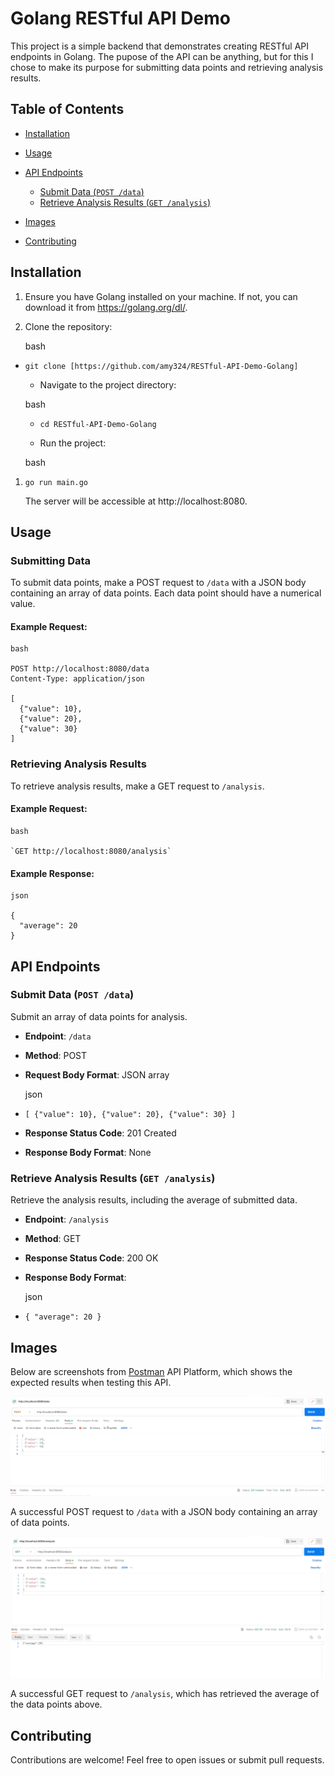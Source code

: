 

Golang RESTful API Demo
============================

This project is a simple backend that demonstrates creating RESTful API endpoints in Golang. The pupose of the API can be anything, but for this I chose to make its purpose for submitting data points and retrieving analysis results.

## Table of Contents


-   [Installation](#installation)
-   [Usage](#usage)
-   [API Endpoints](#api-endpoints)
    -   [Submit Data (`POST /data`)](#submit-data-post-data)
    -   [Retrieve Analysis Results (`GET /analysis`)](#retrieving-analysis-results)
-   [Images](#images)

-   [Contributing](#contributing)

## Installation


1.  Ensure you have Golang installed on your machine. If not, you can download it from https://golang.org/dl/.

2.  Clone the repository:

    bash

-   `git clone [https://github.com/amy324/RESTful-API-Demo-Golang]`

    -   Navigate to the project directory:

    bash

    -   `cd RESTful-API-Demo-Golang`

    -   Run the project:

    bash

1.  `go run main.go`

    The server will be accessible at http://localhost:8080.

## Usage


### Submitting Data

To submit data points, make a POST request to `/data` with a JSON body containing an array of data points. Each data point should have a numerical value.

#### Example Request:

```
bash

POST http://localhost:8080/data
Content-Type: application/json

[
  {"value": 10},
  {"value": 20},
  {"value": 30}
]
```

### Retrieving Analysis Results

To retrieve analysis results, make a GET request to `/analysis`.

#### Example Request:

```
bash

`GET http://localhost:8080/analysis`
```

#### Example Response:

```
json

{
  "average": 20
}

```

## API Endpoints


### Submit Data (`POST /data`)

Submit an array of data points for analysis.

-   **Endpoint**: `/data`
-   **Method**: POST
-   **Request Body Format**: JSON array

    json

-   `[
      {"value": 10},
      {"value": 20},
      {"value": 30}
    ]`

-   **Response Status Code**: 201 Created
-   **Response Body Format**: None

### Retrieve Analysis Results (`GET /analysis`)

Retrieve the analysis results, including the average of submitted data.

-   **Endpoint**: `/analysis`
-   **Method**: GET
-   **Response Status Code**: 200 OK
-   **Response Body Format**:

    json

-   `{
      "average": 20
    }`



## Images

Below are screenshots from [Postman](https://www.postman.com/) API Platform, which shows the expected results when testing this API.

![POST Request](images/POST-request.png)

A successful POST request to `/data` with a JSON body containing an array of data points.

![GET Request](images/GET-Request.png)

A successful GET request to `/analysis`, which has retrieved the average of the data points above.


## Contributing


Contributions are welcome! Feel free to open issues or submit pull requests.

